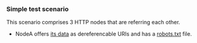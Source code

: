 ### Simple test scenario

This scenario comprises 3 HTTP nodes that are referring each other.

* NodeA offers [its data](nodeA.ttl) as dereferencable URIs and has a [robots.txt](robotsA.txt) file.
